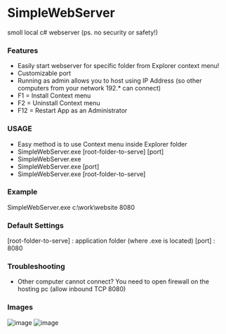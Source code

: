 # SimpleWebServer
smoll local c# webserver (ps. no security or safety!)

### Features
- Easily start webserver for specific folder from Explorer context menu!
- Customizable port
- Running as admin allows you to host using IP Address (so other computers from your network 192.* can connect)
- F1 = Install Context menu
- F2 = Uninstall Context menu
- F12 = Restart App as an Administrator

### USAGE
- Easy method is to use Context menu inside Explorer folder
- SimpleWebServer.exe [root-folder-to-serve] [port]
- SimpleWebServer.exe
- SimpleWebServer.exe [port]
- SimpleWebServer.exe [root-folder-to-serve]

### Example
SimpleWebServer.exe c:\work\website 8080

### Default Settings
[root-folder-to-serve] : application folder (where .exe is located)
[port] : 8080

### Troubleshooting
- Other computer cannot connect? You need to open firewall on the hosting pc (allow inbound TCP 8080)

### Images
![image](https://github.com/unitycoder/SimpleWebServer/assets/5438317/9d1a0a31-6752-495f-810a-f0ef8a4ef7f4)
![image](https://github.com/unitycoder/SimpleWebServer/assets/5438317/7eb390ec-aa5f-4c26-9fa6-6fab42ee6bf8)
